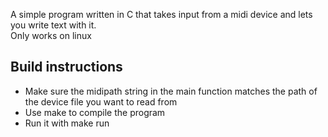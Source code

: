 A simple program written in C that takes input from a midi device and lets you write text with it.\
Only works on linux

## Build instructions

- Make sure the midipath string in the main function matches the path of the device file you want to read from
- Use make to compile the program
- Run it with make run
